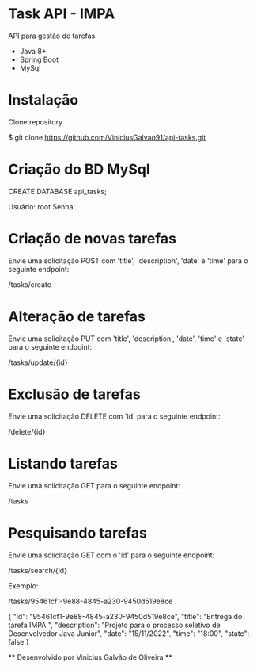 # Task API - IMPA

API para gestão de tarefas.

  - Java 8+
  - Spring Boot
  - MySql


# Instalação
Clone repository

$ git clone https://github.com/ViniciusGalvao91/api-tasks.git

# Criação do BD MySql

CREATE DATABASE api_tasks;

Usuário: root
Senha:

# Criação de novas tarefas
Envie uma solicitação POST com 'title', 'description', 'date' e 'time' para o seguinte endpoint:

/tasks/create


# Alteração de tarefas
Envie uma solicitação PUT com 'title', 'description', 'date', 'time' e 'state' para o seguinte endpoint:

/tasks/update/{id}


# Exclusão de tarefas
Envie uma solicitação DELETE com 'id' para o seguinte endpoint:

/delete/{id}


# Listando tarefas
Envie uma solicitação GET para o seguinte endpoint:

/tasks


# Pesquisando tarefas
Envie uma solicitação GET com o 'id' para o seguinte endpoint:

/tasks/search/{id}

Exemplo:

/tasks/95461cf1-9e88-4845-a230-9450d519e8ce

{
    "id": "95461cf1-9e88-4845-a230-9450d519e8ce",
    "title": "Entrega do tarefa IMPA ",
    "description": "Projeto para o processo seletivo de Desenvolvedor Java Junior",
    "date": "15/11/2022",
    "time": "18:00",
    "state": false
}

** Desenvolvido por Vinicius Galvão de Oliveira **

